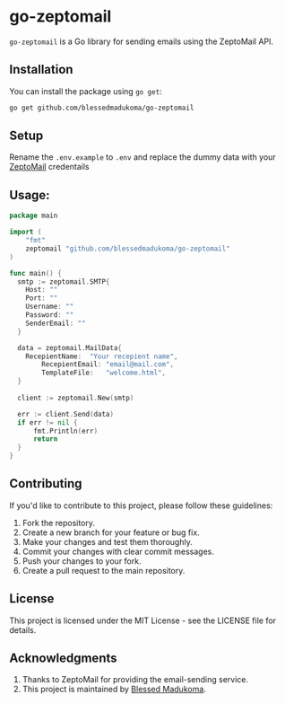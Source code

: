 # go-zeptomail

`go-zeptomail` is a Go library for sending emails using the ZeptoMail API.

## Installation

You can install the package using `go get`:

```bash
go get github.com/blessedmadukoma/go-zeptomail
```

## Setup

Rename the `.env.example` to `.env` and replace the dummy data with your [ZeptoMail](https://zeptomail.com) credentails

## Usage:
```go
package main

import (
    "fmt"
    zeptomail "github.com/blessedmadukoma/go-zeptomail"
)

func main() {
  smtp := zeptomail.SMTP{
    Host: ""
    Port: ""
    Username: ""
    Password: ""
    SenderEmail: ""
  }

  data = zeptomail.MailData{
    RecepientName:  "Your recepient name",
		RecepientEmail: "email@mail.com",
		TemplateFile:   "welcome.html",
  }
    
  client := zeptomail.New(smtp)

  err := client.Send(data)
  if err != nil {
      fmt.Println(err)
      return
  }
}

```

## Contributing

If you'd like to contribute to this project, please follow these guidelines:
1. Fork the repository.
2. Create a new branch for your feature or bug fix.
3. Make your changes and test them thoroughly.
4. Commit your changes with clear commit messages.
5. Push your changes to your fork.
6. Create a pull request to the main repository.

## License
This project is licensed under the MIT License - see the LICENSE file for details.

## Acknowledgments

1. Thanks to ZeptoMail for providing the email-sending service.
2. This project is maintained by [Blessed Madukoma](github.com/blessedmadukoma).